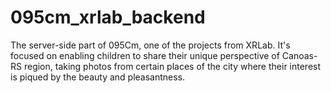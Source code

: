 # 095cm_xrlab_backend

The server-side part of 095Cm, one of the projects from XRLab. It's focused on enabling children to share their unique perspective of Canoas-RS region, taking photos from certain places of the city where their interest is piqued by the beauty and pleasantness.
